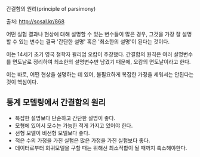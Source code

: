 간결함의 원리(principle of parsimony)

출처: http://sosal.kr/868

어떤 실험 결과나 현상에 대해 설명할 수 있는 변수들이 많은 경우,
그것을 가장 잘 설명할 수 있는 변수는 결국 '간단한 설명' 혹은 '최소한의 설명'이 된다는 것이다. 
 
이는 14세기 초기 영국 철학자 윌리엄 오캄이 주장했다.
간결함의 원칙은 여러 설명변수를 면도날로 정리하여 최소한의 설명변수만 남겼기 때문에, 오캄의 면도날이라고 한다.
 
이는 바로, 어떤 현상을 설명하는 데 있어, 불필요하게 복잡한 가정을 세워서는 안된다는 것이 핵심이다.
 
 
## 통계 모델링에서 간결함의 원리
- 복잡한 설명보다 단순하고 간단한 설명이 좋다.
- 모형에 있어서 모수는 가능한 적게 가지고 있어야 한다.
- 선형 모델이 비선형 모델보다 좋다.
- 적은 수의 가정을 가진 실험은 많은 가정을 가진 실험보다 좋다.
- 데이터로부터 회귀모델을 구할 때는 위해선 최소적합이 될 때까지 축소해야한다.


